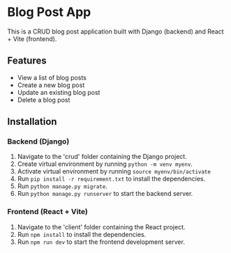 # Blog Post App

This is a CRUD blog post application built with Django (backend) and React + Vite (frontend).

## Features

- View a list of blog posts
- Create a new blog post
- Update an existing blog post
- Delete a blog post

## Installation

### Backend (Django)

1. Navigate to the 'crud' folder containing the Django project.
2. Create virtual environment by running `python -m venv myenv`.
3. Activate virtual environment by running `source myenv/bin/activate`
4. Run `pip install -r requirement.txt` to install the dependencies.
5. Run `python manage.py migrate`. 
6. Run `python manage.py runserver` to start the backend server.

### Frontend (React + Vite)

1. Navigate to the 'client' folder containing the React project.
2. Run `npm install` to install the dependencies.
3. Run `npm run dev` to start the frontend development server.